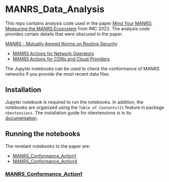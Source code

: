 # MANRS_Data_Analysis

This repo contains analysis code used in the paper [Mind Your MANRS: Measuring the MANRS Ecosystem](https://www.caida.org/catalog/papers/2022_mind_your_manrs/mind_your_manrs.pdf) from IMC 2022. The analysis code provides certain details that were obscured in the paper.

[MANRS - Mutually Agreed Norms on Routing Security](https://www.manrs.org/)
- [MANRS Actions for Network Operators](https://www.manrs.org/netops/network-operator-actions/)
- [MANRS Actions for CDNs and Cloud Providers](https://www.manrs.org/cdn-cloud-providers/actions/)

The Jupyter notebooks can be used to check the conformance of MANRS networks if you provide the most recent data files.

## Installation
Jupyter notebook is required to run the notebooks. In addition, the notebooks are organized using the `Table of Contents(2)` feature in package `nbextensions`. The installation guide for nbextensions is in its [documentation](https://jupyter-contrib-nbextensions.readthedocs.io/en/latest/install.html).

## Running the notebooks
The revelant notebooks to the paper are:  
- [MANRS_Conformance_Action1](https://github.com/CAIDA/MANRS_Data_Analysis/blob/master/MANRS_Conformance_Action1.ipynb)
- [MANRS_Conformance_Action4](https://github.com/CAIDA/MANRS_Data_Analysis/blob/master/MANRS_Conformance_Action4.ipynb)

### [MANRS_Conformance_Action1](https://github.com/CAIDA/MANRS_Data_Analysis/blob/master/MANRS_Conformance_Action1.ipynb)
